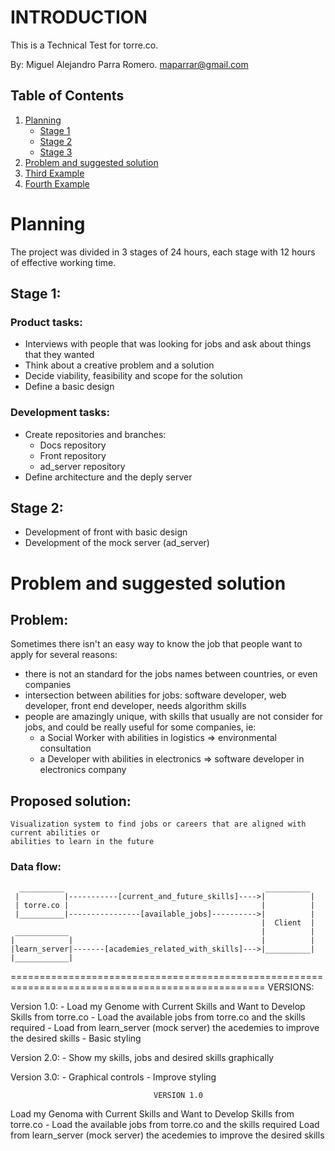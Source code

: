 # 

# INTRODUCTION

This is a Technical Test for torre.co.

By: Miguel Alejandro Parra Romero. maparrar@gmail.com


## Table of Contents
1. [Planning](#Planning)
	- [Stage 1](#Stage-1)
	- [Stage 2](#Stage-2)
	- [Stage 3](#Stage-3)
2. [Problem and suggested solution](#Problem-and-suggested-solution)
3. [Third Example](#third-example)
4. [Fourth Example](#fourth-examplehttpwwwfourthexamplecom)




# Planning
The project was divided in 3 stages of 24 hours, each stage with 12 hours of effective working time.

## Stage 1:
### Product tasks:
- Interviews with people that was looking for jobs and ask about things that they wanted
- Think about a creative problem and a solution
- Decide viability, feasibility and scope for the solution
- Define a basic design

### Development tasks:
- Create repositories and branches:
	- Docs repository
	- Front repository
	- ad_server repository
- Define architecture and the deply server

## Stage 2:
- Development of front with basic design
- Development of the mock server (ad_server)




# Problem and suggested solution

## Problem: 
Sometimes there isn't an easy way to know the job that people want to apply for several reasons: 
- there is not an standard for the jobs names between countries, or even companies 
- intersection between abilities for jobs: software developer, web developer, front end developer, needs algorithm skills 
- people are amazingly unique, with skills that usually are not consider for jobs, and could be really useful for some companies, ie:
	- a Social Worker with abilities in logistics => environmental consultation 
	- a Developer with abilities in electronics => software developer in electronics company

## Proposed solution: 
	Visualization system to find jobs or careers that are aligned with current abilities or 
	abilities to learn in the future

### Data flow:
```
  __________	                                         __________
 |          |-----------[current_and_future_skills]---->|          |
 | torre.co |                                           |          |
 |__________|----------------[available_jobs]---------->|          |
                                                        |  Client  |
 ____________                                           |          |
|            |                                          |          |
|learn_server|-------[academies_related_with_skills]--->|__________|
|____________|

```







==================================================================================================
VERSIONS:

Version 1.0: 
	- Load my Genome with Current Skills and Want to Develop Skills from torre.co 
	- Load the available jobs from torre.co and the skills required 
	- Load from learn_server (mock server) the acedemies to improve the desired skills
	- Basic styling

Version 2.0: 
	- Show my skills, jobs and desired skills graphically

Version 3.0: 
	- Graphical controls
	- Improve styling




									VERSION 1.0 
Load my Genoma with Current Skills and Want to Develop Skills from torre.co
	- 
Load the available jobs from torre.co and the skills required 
Load from learn_server (mock server) the acedemies to improve the desired skills




